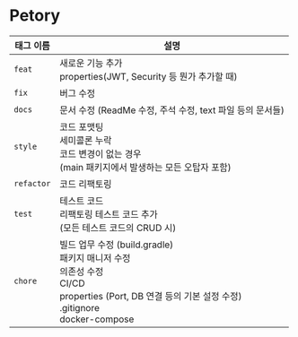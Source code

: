 # Petory

| 태그 이름 | 설명 |
|-----------|------|
| `feat`    | 새로운 기능 추가<br>properties(JWT, Security 등 뭔가 추가할 때) |
| `fix`     | 버그 수정 |
| `docs`    | 문서 수정 (ReadMe 수정, 주석 수정, text 파일 등의 문서들) |
| `style`   | 코드 포맷팅<br>세미콜론 누락<br>코드 변경이 없는 경우<br>(main 패키지에서 발생하는 모든 오탑자 포함) |
| `refactor`| 코드 리팩토링 |
| `test`    | 테스트 코드<br>리팩토링 테스트 코드 추가<br>(모든 테스트 코드의 CRUD 시) |
| `chore`   | 빌드 업무 수정 (build.gradle)<br>패키지 매니저 수정<br>의존성 수정<br>CI/CD<br>properties (Port, DB 연결 등의 기본 설정 수정)<br>.gitignore<br>docker-compose |
